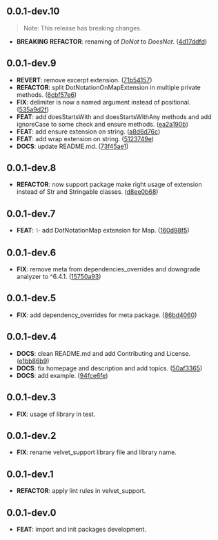 ## 0.0.1-dev.10

> Note: This release has breaking changes.

 - **BREAKING** **REFACTOR**: renaming of *DoNot* to *DoesNot*. ([4d17ddfd](https://github.com/stratumfoundry/velvet/commit/4d17ddfda3efcdf24baf0cb3e04d0ce1c34676ac))

## 0.0.1-dev.9

 - **REVERT**: remove excerpt extension. ([71b54157](https://github.com/stratumfoundry/velvet/commit/71b54157fae4071cd57694d08c0e268f13cc95c5))
 - **REFACTOR**: split DotNotationOnMapExtension in multiple private methods. ([6cbf57e6](https://github.com/stratumfoundry/velvet/commit/6cbf57e6c14a27589ce190c2f586d24c6eee98e9))
 - **FIX**: delimiter is now a named argument instead of positional. ([535a9d2f](https://github.com/stratumfoundry/velvet/commit/535a9d2f6d3985c7b0fe41c3b73ae9e24f1bcbfd))
 - **FEAT**: add doesStartsWith and doesStartsWithAny methods and add ignoreCase to some check and ensure methods. ([ea2a190b](https://github.com/stratumfoundry/velvet/commit/ea2a190bd9863cca9ee03740f545caa13a3f13e5))
 - **FEAT**: add ensure extension on string. ([a8d6d76c](https://github.com/stratumfoundry/velvet/commit/a8d6d76ce645eb42ddf24cacdee03149ed4dbbb3))
 - **FEAT**: add wrap extension on string. ([5123749e](https://github.com/stratumfoundry/velvet/commit/5123749e2808fda8a1dd940f5094388bc40c3130))
 - **DOCS**: update README.md. ([73f45ae1](https://github.com/stratumfoundry/velvet/commit/73f45ae15c70871c54f3f37437b0a30168e931a6))

## 0.0.1-dev.8

 - **REFACTOR**: now support package make right usage of extension instead of Str and Stringable classes. ([d8ee0b68](https://github.com/stratumfoundry/velvet/commit/d8ee0b68c6209416c2c796f730e7974551e76388))

## 0.0.1-dev.7

 - **FEAT**: :sparkles: add DotNotationMap extension for Map. ([160d98f5](https://github.com/stratumfoundry/velvet/commit/160d98f5bdccf5bc0d10346a763b7ea12b35ffff))

## 0.0.1-dev.6

 - **FIX**: remove meta from dependencies_overrides and downgrade analyzer to ^6.4.1. ([15750a93](https://github.com/stratumfoundry/velvet/commit/15750a9384db9f0c49bf4b5c3bc8d8d66740a8f9))

## 0.0.1-dev.5

 - **FIX**: add dependency_overrides for meta package. ([86bd4060](https://github.com/stratumfoundry/velvet/commit/86bd406012f83bcd49d735bc612fe1c42474c58a))

## 0.0.1-dev.4

 - **DOCS**: clean README.md and add Contributing and License. ([e1bb86b9](https://github.com/stratumfoundry/velvet/commit/e1bb86b97abc8723af091b479e991709e4c3240c))
 - **DOCS**: fix homepage and description and add topics. ([50af3365](https://github.com/stratumfoundry/velvet/commit/50af3365a69a738b614833b7ab1d798306ad1c70))
 - **DOCS**: add example. ([94fce6fe](https://github.com/stratumfoundry/velvet/commit/94fce6feaf29edc67fcc3330bc2fba7c6e9ba9b4))

## 0.0.1-dev.3

 - **FIX**: usage of library in test.

## 0.0.1-dev.2

 - **FIX**: rename velvet_support library file and library name.

## 0.0.1-dev.1

 - **REFACTOR**: apply lint rules in velvet_support.

## 0.0.1-dev.0

 - **FEAT**: import and init packages development.

